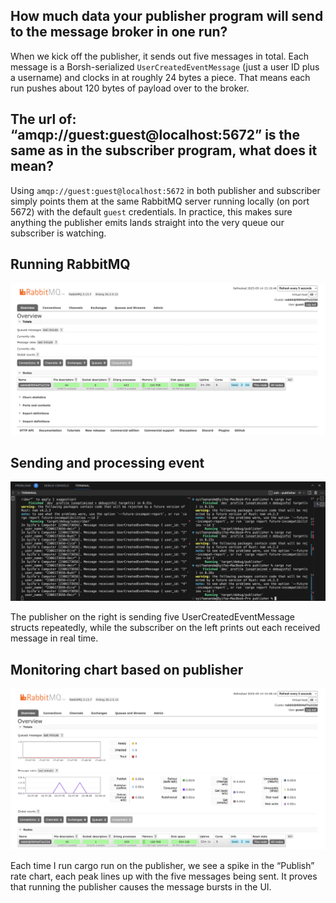## How much data your publisher program will send to the message broker in one run? 
When we kick off the publisher, it sends out five messages in total. Each message is a Borsh-serialized `UserCreatedEventMessage` (just a user ID plus a username) and clocks in at roughly 24 bytes a piece. That means each run pushes about 120 bytes of payload over to the broker.

## The url of: “amqp://guest:guest@localhost:5672” is the same as in the subscriber program, what does it mean?
Using `amqp://guest:guest@localhost:5672` in both publisher and subscriber simply points them at the same RabbitMQ server running locally (on port 5672) with the default `guest` credentials. In practice, this makes sure anything the publisher emits lands straight into the very queue our subscriber is watching.

## Running RabbitMQ

![alt text](img/image.png)

## Sending and processing event

![alt text](img/image2.png)

The publisher on the right is sending five UserCreatedEventMessage structs repeatedly, while the subscriber on the left prints out each received message in real time.

## Monitoring chart based on publisher

![alt text](img/image3.png)

Each time I run cargo run on the publisher, we see a spike in the “Publish” rate chart, each peak lines up with the five messages being sent. It proves that running the publisher causes the message bursts in the UI.
